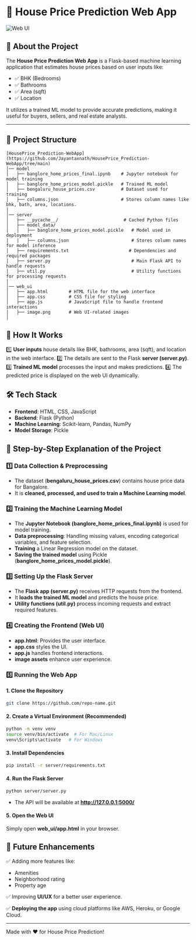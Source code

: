 # 🏡 House Price Prediction Web App

![Web UI](https://github.com/user-attachments/assets/2017aa52-96ff-4d38-b4d2-21c7bb91e4d6)


## 📌 About the Project

The **House Price Prediction Web App** is a Flask-based machine learning application that estimates house prices based on user inputs like:
- ✅ BHK (Bedrooms)
- ✅ Bathrooms
- ✅ Area (sqft)
- ✅ Location

It utilizes a trained ML model to provide accurate predictions, making it useful for buyers, sellers, and real estate analysts.

---

## 📂 Project Structure

```
[HousePrice_Prediction-WebApp](https://github.com/Jayantaxnath/HousePrice_Prediction-WebApp/tree/main)
│── model
│   ├── banglore_home_prices_final.ipynb    # Jupyter notebook for model training
│   ├── banglore_home_prices_model.pickle   # Trained ML model
│   ├── bengaluru_house_prices.csv          # Dataset used for training
│   ├── columns.json                        # Stores column names like bhk, bath, area, locations.
│
│── server
│   ├── __pycache__/                         # Cached Python files
│   ├── model_data/
│   │   ├── banglore_home_prices_model.pickle   # Model used in deployment
|   |   ├── columns.json                        # Stores column names for model inference
│   ├── requirements.txt                       # Dependencies and required packages
│   ├── server.py                               # Main Flask API to handle requests
│   ├── util.py                                 # Utility functions for processing requests
│
│── web_ui
│   ├── app.html        # HTML file for the web interface
│   ├── app.css         # CSS file for styling
│   ├── app.js          # JavaScript file to handle frontend interactions
│   ├── image.png       # Web UI-related images
│
```

## 🎯 How It Works

1️⃣ **User inputs** house details like BHK, bathrooms, area (sqft), and location in the web interface.
2️⃣ The details are sent to the Flask **server (server.py)**.
3️⃣ **Trained ML model** processes the input and makes predictions.
4️⃣ The predicted price is displayed on the web UI dynamically.

## 🛠 Tech Stack

- **Frontend**: HTML, CSS, JavaScript
- **Backend**: Flask (Python)
- **Machine Learning**: Scikit-learn, Pandas, NumPy
- **Model Storage**: Pickle

## 📂 Step-by-Step Explanation of the Project

### 1️⃣ Data Collection & Preprocessing
- The dataset (**bengaluru_house_prices.csv**) contains house price data for Bangalore.
- It is **cleaned, processed, and used to train a Machine Learning model**.

### 2️⃣ Training the Machine Learning Model
- The **Jupyter Notebook (banglore_home_prices_final.ipynb)** is used for model training.
- **Data preprocessing**: Handling missing values, encoding categorical variables, and feature selection.
- **Training** a Linear Regression model on the dataset.
- **Saving the trained model** using Pickle (**banglore_home_prices_model.pickle**).

### 3️⃣ Setting Up the Flask Server
- The **Flask app (server.py)** receives HTTP requests from the frontend.
- It **loads the trained ML model** and predicts the house price.
- **Utility functions (util.py)** process incoming requests and extract required features.

### 4️⃣ Creating the Frontend (Web UI)
- **app.html**: Provides the user interface.
- **app.css** styles the UI.
- **app.js** handles frontend interactions.
- **image assets** enhance user experience.

### 5️⃣ Running the Web App

#### 1. Clone the Repository
```bash
git clone https://github.com/repo-name.git
```

#### 2. Create a Virtual Environment (Recommended)
```sh
python -m venv venv
source venv/bin/activate  # For Mac/Linux
venv\Scripts\activate   # For Windows
```

#### 3. Install Dependencies
```sh
pip install -r server/requirements.txt
```

#### 4. Run the Flask Server
```sh
python server/server.py
```
- The API will be available at **http://127.0.0.1:5000/**

#### 5. Open the Web UI
Simply open **web_ui/app.html** in your browser.

## 🔮 Future Enhancements

✅ Adding more features like:
- Amenities
- Neighborhood rating
- Property age

✅ Improving **UI/UX** for a better user experience.

✅ **Deploying the app** using cloud platforms like AWS, Heroku, or Google Cloud.

---
Made with ❤️ for House Price Prediction!
